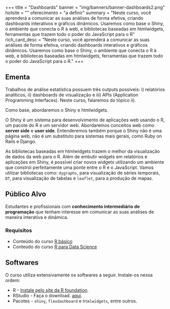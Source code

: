 +++
title = "Dashboards"
banner = "img/banners/banner-dashboards2.png"
hotsite = ""
oferecimento = "a definir"
summary = "Neste curso, você aprenderá a comunicar as suas análises de forma efetiva, criando dashboards interativos e gráficos dinâmicos. Usaremos como base o Shiny, o ambiente que conecta o R à web, e bibliotecas baseadas em htmlwidgets, ferramentas que trazem todo o poder do JavaScript para o R"
rich_card_desc = "Neste curso, você aprenderá a comunicar as suas análises de forma efetiva, criando dashboards interativos e gráficos dinâmicos. Usaremos como base o Shiny, o ambiente que conecta o R à web, e bibliotecas baseadas em htmlwidgets, ferramentas que trazem todo o poder do JavaScript para o R."
+++

## Ementa

Trabalhos de análise estatística possuem três outputs possíveis: i) relatórios analíticos, ii) dashboards de visualização e iii) APIs (Application Programming Interfaces). Neste curso, falaremos do tópico ii).

Como base, abordaremos o Shiny e htmlwidgets.

O Shiny é um sistema para desenvolvimento de aplicações web usando o R, um pacote do R e um servidor web. Abordaremos conceitos web como __server side__ e __user side__. Entenderemos também porque o Shiny não é uma página web, não é um substituto para sistemas mais gerais, como Ruby on Rails e Django.

As bibliotecas baseadas em htmlwidgets trazem o melhor da visualização de dados da web para o R. Além de embutir widgets em relatórios e aplicações em Shiny, é possível criar novos widgets utilizando um ambiente que constrói perfeitamente uma ponte entre o R e o JavaScript. Vamos utilizar bibliotecas como: `dygraphs`, para visualização de séries temporais, `DT`, para visualização de tabelas e `leaflet`, para a produção de mapas. 

## Público Alvo

Estudantes e profissionais com __conhecimento intermediário de programação__ que tenham interesse em comunicar as suas análises de maneira interativa e dinâmica.

### Requisitos

- Conteúdo do curso [R básico](http://curso-r.com/cursos/introducao-programacao-r/)
- Conteúdo do curso [R para Data Science](http://curso-r.com/cursos/r4ds/)

## Softwares

O curso utiliza extensivamente os softwares a seguir. Instale-os nessa ordem:

* R - [Instale pelo site da R foundation](https://www.r-project.org/).
* RStudio - Faça o download. [aqui](https://www.rstudio.com/products/rstudio/download/preview/).
* Pacotes - `shiny`, `flexdashboard` e `htmlwidgets`, entre outros.
